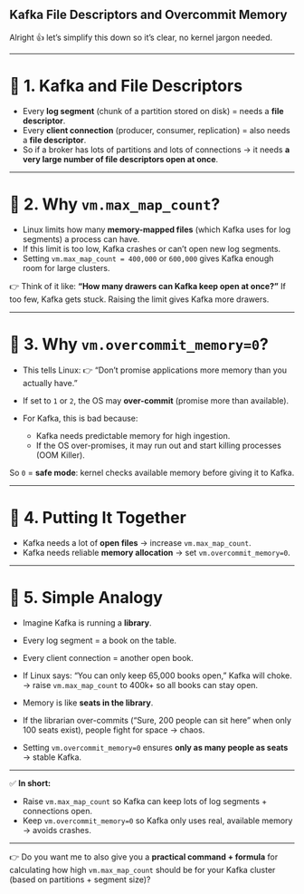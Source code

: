 ## Kafka File Descriptors and Overcommit Memory

Alright 👍 let’s simplify this down so it’s clear, no kernel jargon needed.

---

# 🔹 1. Kafka and File Descriptors

* Every **log segment** (chunk of a partition stored on disk) = needs a **file descriptor**.
* Every **client connection** (producer, consumer, replication) = also needs a **file descriptor**.
* So if a broker has lots of partitions and lots of connections → it needs **a very large number of file descriptors open at once**.

---

# 🔹 2. Why `vm.max_map_count`?

* Linux limits how many **memory-mapped files** (which Kafka uses for log segments) a process can have.
* If this limit is too low, Kafka crashes or can’t open new log segments.
* Setting `vm.max_map_count = 400,000` or `600,000` gives Kafka enough room for large clusters.

👉 Think of it like: **“How many drawers can Kafka keep open at once?”**
If too few, Kafka gets stuck. Raising the limit gives Kafka more drawers.

---

# 🔹 3. Why `vm.overcommit_memory=0`?

* This tells Linux:
  👉 “Don’t promise applications more memory than you actually have.”
* If set to `1` or `2`, the OS may **over-commit** (promise more than available).
* For Kafka, this is bad because:

  * Kafka needs predictable memory for high ingestion.
  * If the OS over-promises, it may run out and start killing processes (OOM Killer).

So `0` = **safe mode**: kernel checks available memory before giving it to Kafka.

---

# 🔹 4. Putting It Together

* Kafka needs a lot of **open files** → increase `vm.max_map_count`.
* Kafka needs reliable **memory allocation** → set `vm.overcommit_memory=0`.

---

# 🔹 5. Simple Analogy

* Imagine Kafka is running a **library**.

* Every log segment = a book on the table.

* Every client connection = another open book.

* If Linux says: “You can only keep 65,000 books open,” Kafka will choke. → raise `vm.max_map_count` to 400k+ so all books can stay open.

* Memory is like **seats in the library**.

* If the librarian over-commits (“Sure, 200 people can sit here” when only 100 seats exist), people fight for space → chaos.

* Setting `vm.overcommit_memory=0` ensures **only as many people as seats** → stable Kafka.

---

✅ **In short:**

* Raise `vm.max_map_count` so Kafka can keep lots of log segments + connections open.
* Keep `vm.overcommit_memory=0` so Kafka only uses real, available memory → avoids crashes.

---

👉 Do you want me to also give you a **practical command + formula** for calculating how high `vm.max_map_count` should be for your Kafka cluster (based on partitions + segment size)?
